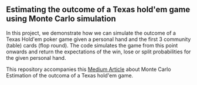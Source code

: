 ## Estimating the outcome of a Texas hold'em game using Monte Carlo simulation
In this project, we demonstrate how we can simulate the outcome of a Texas Hold'em poker game given a personal hand and the first 3 community (table) cards (flop round).
The code simulates the game from this point onwards and return the expectations of the win, lose or split probabilities for the given personal hand.

This repository accompanies this [Medium Article](https://petrosdemetrakopoulos.medium.com/estimating-the-outcome-of-a-texas-holdem-game-using-monte-carlo-simulation-1be35be29036) about Monte Carlo Estimation of the outcoma of a Texas hold'em game.
